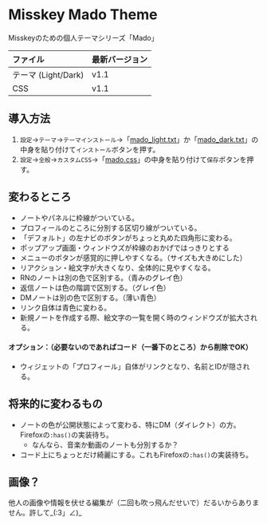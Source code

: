 # Misskey Mado Theme
Misskeyのための個人テーマシリーズ「Mado」

| ファイル | 最新バージョン |
|:---|:---|
| テーマ (Light/Dark) | v1.1 |
| CSS | v1.1 |

## 導入方法

1. `設定`→`テーマ`→`テーマインストール`→「[mado_light.txt](https://github.com/hydescarf/Misskey-Mado-Theme/blob/main/mado_light.txt)」か「[mado_dark.txt](https://github.com/hydescarf/Misskey-Mado-Theme/blob/main/mado_dark.txt)」の中身を貼り付けて`インストール`ボタンを押す。
2. `設定`→`全般`→`カスタムCSS`→「[mado.css](https://github.com/hydescarf/Misskey-Mado-Theme/blob/main/mado.css)」の中身を貼り付けて`保存`ボタンを押す。

## 変わるところ

- ノートやパネルに枠線がついている。
- プロフィールのところに分別する区切り線がついている。
- 「デフォルト」の左ナビのボタンがちょっと丸めた四角形に変わる。
- ポップアップ画面・ウィンドウズが枠線のおかげではっきりとする
- メニューのボタンが感覚的に押しやすくなる。（サイズも大きめにした）
- リアクション・絵文字が大きくなり、全体的に見やすくなる。
- RNのノートは別の色で区別する。（青みのグレイ色）
- 返信ノートは色の階調で区別する。（グレイ色）
- DMノートは別の色で区別する。（薄い青色）
- リンク自体は青色に変わる。
- 新規ノートを作成する際、絵文字の一覧を開く時のウィンドウズが拡大される。

#### オプション：（必要ないのであればコード（一番下のところ）から削除でOK）

- ウィジェットの「プロフィール」自体がリンクとなり、名前とIDが隠される。

## 将来的に変わるもの

- ノートの色が公開状態によって変わる、特にDM（ダイレクト）の方。Firefoxの`:has()`の実装待ち。
  - なんなら、音楽か動画のノートも分別するか？
- コード上にちょっとだけ綺麗にする。これもFirefoxの`:has()`の実装待ち。

## 画像？
他人の画像や情報を伏せる編集が（二回も吹っ飛んだせいで）だるいからありません。許して_(:3」∠)_
